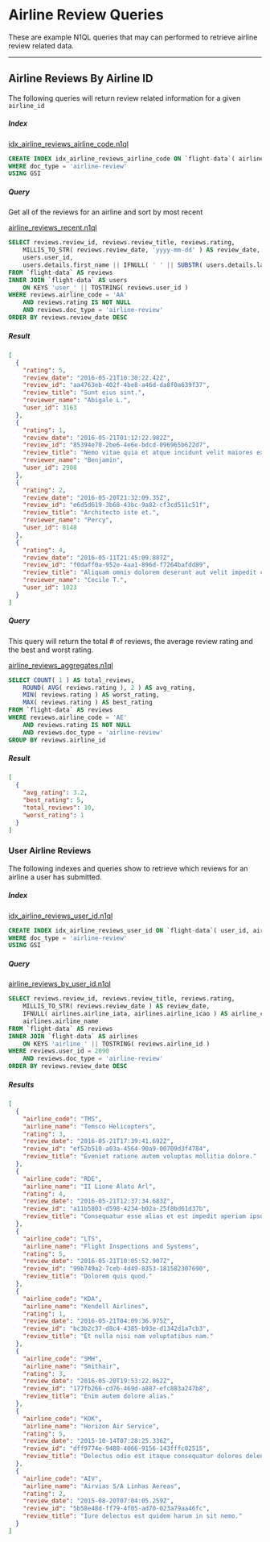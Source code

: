 # Airline Review Queries

These are example N1QL queries that may can performed to retrieve airline review related data.

---

## Airline Reviews By Airline ID

The following queries will return review related information for a given `airline_id`

##### Index

[idx_airline_reviews_airline_code.n1ql](indexes/idx_airline_reviews_airline_code.n1ql)

```sql
CREATE INDEX idx_airline_reviews_airline_code ON `flight-data`( airline_code, rating )
WHERE doc_type = 'airline-review'
USING GSI
```

##### Query

Get all of the reviews for an airline and sort by most recent

[airline_reviews_recent.n1ql](queries/airline_reviews/airline_reviews_recent.n1ql)

```sql
SELECT reviews.review_id, reviews.review_title, reviews.rating,
    MILLIS_TO_STR( reviews.review_date, 'yyyy-mm-dd' ) AS review_date,
    users.user_id,
    users.details.first_name || IFNULL( ' ' || SUBSTR( users.details.last_name, 0, 1 ) || '.', '' ) AS reviewer_name
FROM `flight-data` AS reviews
INNER JOIN `flight-data` AS users
    ON KEYS 'user_' || TOSTRING( reviews.user_id )
WHERE reviews.airline_code = 'AA'
    AND reviews.rating IS NOT NULL
    AND reviews.doc_type = 'airline-review'
ORDER BY reviews.review_date DESC
```


##### Result

```json
[
  {
    "rating": 5,
    "review_date": "2016-05-21T10:30:22.42Z",
    "review_id": "aa4763eb-402f-4be8-a46d-da8f0a639f37",
    "review_title": "Sunt eius sint.",
    "reviewer_name": "Abigale L.",
    "user_id": 3163
  },
  {
    "rating": 1,
    "review_date": "2016-05-21T01:12:22.982Z",
    "review_id": "85394e70-2be6-4e6e-bdcd-096965b622d7",
    "review_title": "Nemo vitae quia et atque incidunt velit maiores expedita.",
    "reviewer_name": "Benjamin",
    "user_id": 2908
  },
  {
    "rating": 2,
    "review_date": "2016-05-20T21:32:09.35Z",
    "review_id": "e6d5d619-3b68-43bc-9a82-cf3cd511c51f",
    "review_title": "Architecto iste et.",
    "reviewer_name": "Percy",
    "user_id": 8148
  },
  {
    "rating": 4,
    "review_date": "2016-05-11T21:45:09.887Z",
    "review_id": "f0daff0a-952e-4aa1-896d-f7264bafdd89",
    "review_title": "Aliquam omnis dolorem deserunt aut velit impedit consequuntur dolorem.",
    "reviewer_name": "Cecile T.",
    "user_id": 1023
  }
]
```

##### Query

This query will return the total # of reviews, the average review rating and the best and worst rating.

[airline_reviews_aggregates.n1ql](queries/airline_reviews/airline_reviews_aggregates.n1ql)

```sql
SELECT COUNT( 1 ) AS total_reviews,
    ROUND( AVG( reviews.rating ), 2 ) AS avg_rating,
    MIN( reviews.rating ) AS worst_rating,
    MAX( reviews.rating ) AS best_rating
FROM `flight-data` AS reviews
WHERE reviews.airline_code = 'AE'
    AND reviews.rating IS NOT NULL
    AND reviews.doc_type = 'airline-review'
GROUP BY reviews.airline_id
```

##### Result

```json
[
  {
    "avg_rating": 3.2,
    "best_rating": 5,
    "total_reviews": 10,
    "worst_rating": 1
  }
]
```

### User Airline Reviews

The following indexes and queries show to retrieve which reviews for an airline a user has submitted.

##### Index

[idx_airline_reviews_user_id.n1ql](indexes/idx_airline_reviews_user_id.n1ql)

```sql
CREATE INDEX idx_airline_reviews_user_id ON `flight-data`( user_id, airline_code )
WHERE doc_type = 'airline-review'
USING GSI
```

##### Query

[airline_reviews_by_user_id.n1ql](queries/airline_reviews/airline_reviews_by_user_id.n1ql)

```sql
SELECT reviews.review_id, reviews.review_title, reviews.rating,
    MILLIS_TO_STR( reviews.review_date ) AS review_date,
    IFNULL( airlines.airline_iata, airlines.airline_icao ) AS airline_code,
    airlines.airline_name
FROM `flight-data` AS reviews
INNER JOIN `flight-data` AS airlines
    ON KEYS 'airline_' || TOSTRING( reviews.airline_id )
WHERE reviews.user_id = 2090
    AND reviews.doc_type = 'airline-review'
ORDER BY reviews.review_date DESC
```

##### Results

```json
[
  {
    "airline_code": "TMS",
    "airline_name": "Temsco Helicopters",
    "rating": 3,
    "review_date": "2016-05-21T17:39:41.692Z",
    "review_id": "ef52b510-a03a-4564-90a9-00709d3f4784",
    "review_title": "Eveniet ratione autem voluptas mollitia dolore."
  },
  {
    "airline_code": "RDE",
    "airline_name": "II Lione Alato Arl",
    "rating": 4,
    "review_date": "2016-05-21T12:37:34.683Z",
    "review_id": "a11b5803-d598-4234-b02a-25f8bd61d37b",
    "review_title": "Consequatur esse alias et est impedit aperiam ipsum illo delectus."
  },
  {
    "airline_code": "LTS",
    "airline_name": "Flight Inspections and Systems",
    "rating": 5,
    "review_date": "2016-05-21T10:05:52.907Z",
    "review_id": "99b749a2-7ceb-4d49-8353-181582307690",
    "review_title": "Dolorem quis quod."
  },
  {
    "airline_code": "KDA",
    "airline_name": "Kendell Airlines",
    "rating": 1,
    "review_date": "2016-05-21T04:09:36.975Z",
    "review_id": "bc3b2c37-d8c4-4385-b93e-d1342d1a7cb3",
    "review_title": "Et nulla nisi nam voluptatibus nam."
  },
  {
    "airline_code": "SMH",
    "airline_name": "Smithair",
    "rating": 3,
    "review_date": "2016-05-20T19:53:22.862Z",
    "review_id": "177fb266-cd76-469d-a887-efc883a247b8",
    "review_title": "Enim autem dolore alias."
  },
  {
    "airline_code": "KOK",
    "airline_name": "Horizon Air Service",
    "rating": 5,
    "review_date": "2015-10-14T07:28:25.336Z",
    "review_id": "dff9774e-9488-4066-9156-143fffc02515",
    "review_title": "Delectus odio est itaque consequatur dolores deleniti non."
  },
  {
    "airline_code": "AIV",
    "airline_name": "Airvias S/A Linhas Aereas",
    "rating": 2,
    "review_date": "2015-08-20T07:04:05.259Z",
    "review_id": "5b58e48d-ff79-4f05-ad70-023a79aa46fc",
    "review_title": "Iure delectus est quidem harum in sit nemo."
  }
]
```
